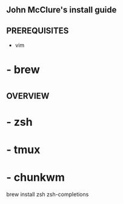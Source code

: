 ## John McClure's install guide
## PREREQUISITES
- vim
# - brew
#
## OVERVIEW
# - zsh
# - tmux
# - chunkwm

brew install zsh zsh-completions

